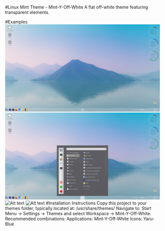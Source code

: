 #Linux Mint Theme - Mint-Y-Off-White
   A flat off-white theme featuring transparent elements.

#Examples
![Alt text](Examples/Example_1.png)
![Alt text](Examples/Example_2.png)
![Alt text](Examples/Example_3.png)
![Alt text](Examples/Example_4.png)
#Installation Instructions
  Copy this project to your themes folder, typically located at: /usr/share/themes/
  Navigate to: Start Menu -> Settings -> Themes and select Workspace -> Mint-Y-Off-White.
  Recommended combinations:
  Applications:   Mint-Y-Off-White
  Icons:          Yaru-Blue
